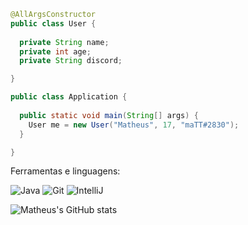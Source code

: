 ```java
@AllArgsConstructor
public class User {
  
  private String name;
  private int age;
  private String discord;

}

public class Application {
  
  public static void main(String[] args) {
    User me = new User("Matheus", 17, "maTT#2830");
  }

}
```

Ferramentas e linguagens:

![Java](https://img.shields.io/badge/-Java-007396?style=flat-square&logo=java)
![Git](https://img.shields.io/badge/-Git-black?style=flat-square&logo=git)
![IntelliJ](https://img.shields.io/badge/-IntelliJ%20IDEA-black?style=flat-square&logo=intellij-idea&logoColor=white)

![Matheus's GitHub stats](https://github-readme-stats.vercel.app/api?username=mattnicee7&show_icons=true&theme=radical)
